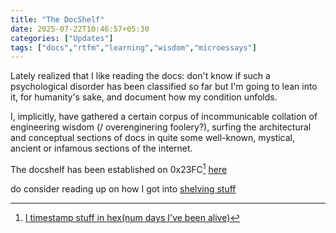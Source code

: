 ```yaml
---
title: "The DocShelf"
date: 2025-07-22T10:46:57+05:30
categories: ["Updates"]
tags: ["docs","rtfm","learning","wisdom","microessays"]
---
```


Lately realized that I like reading the docs: don't know if such a psychological disorder has been classified so far but I'm going to lean into it, for humanity's sake, and document how my condition unfolds.  

I, implicitly, have gathered a certain corpus of incommunicable collation of engineering wisdom (/ overenginering foolery?), surfing the architectural and conceptual sections of docs in quite some well-known, mystical, ancient or infamous sections of the internet.  

The docshelf has been established on 0x23FC[^1] [here](/docshelf/)

do consider reading up on how I got into [shelving stuff](/post/citeread/)

[^1]: [I timestamp stuff in hex(num days I've been alive)](https://github.com/rajp152k/buffer/blob/master/Content/20230712132109-timestamps.org)
